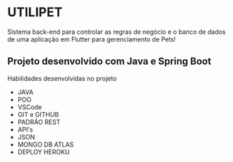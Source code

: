 # UTILIPET
Sistema back-end para controlar as regras de negócio e o banco de dados de uma aplicação em Flutter para gerenciamento de Pets!

## Projeto desenvolvido com Java e Spring Boot

Habilidades desenvolvidas no projeto
- JAVA
- POO
- VSCode
- GIT e GITHUB
- PADRÃO REST
- API's
- JSON
- MONGO DB ATLAS
- DEPLOY HEROKU
